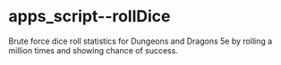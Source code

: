 # apps_script--rollDice
Brute force dice roll statistics for Dungeons and Dragons 5e by rolling a million times and showing chance of success.
